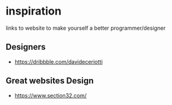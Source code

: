 # inspiration
links to website to make yourself a better programmer/designer


## Designers

* https://dribbble.com/davideceriotti

## Great websites Design
* https://www.section32.com/
